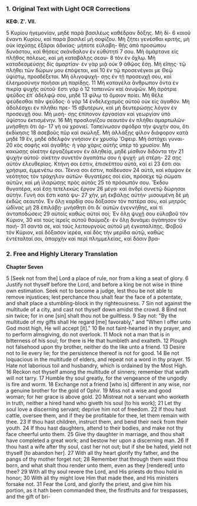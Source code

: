 ### 1. Original Text with Light OCR Corrections

**ΚΕΦ. Ζʹ. VII.**

5 Κυρίου ἡγεμονίαν, μηδὲ παρὰ βασιλέως καθέδραν δόξης. Μὴ δί-
6 καιοῦ ἔναντι Κυρίου, καὶ παρὰ βασιλεῖ μὴ σοφίζου. Μὴ ζήτει
γενέσθαι κριτής, μὴ οὐκ ἰσχύσῃς ἐξᾶραι ἀδικίας· μήποτε εὐλαβη-
θῇς ἀπὸ προσώπου δυνάστου, καὶ θήσεις σκάνδαλον ἐν εὐθύτητί
7 σου. Μὴ ἁμάρτανε εἰς πλῆθος πόλεως, καὶ μὴ καταβάλῃς σεαυ-
8 τὸν ἐν ὄχλῳ. Μὴ καταδεσμεύσῃς δὶς ἁμαρτίαν· ἐν γὰρ μιᾷ οὐκ
9 ἀθῷος ἔσῃ. Μὴ εἴπῃς· τῷ πλήθει τῶν δώρων μου ἑπόψεται, καὶ
10 ἐν τῷ προσενέγκαι με Θεῷ ὑψίστῳ, προσδέξεται. Μὴ ὀλιγοψυχή-
σῃς ἐν τῇ προσευχῇ σου, καὶ ἐλεημοσύνην ποιῆσαι μὴ παρίδῃς.
11 Μὴ καταγέλα ἄνθρωπον ὄντα ἐν πικρίᾳ ψυχῆς αὐτοῦ· ἔστι γὰρ ὁ
12 ταπεινῶν καὶ ἀνυψῶν. Μὴ ἀρότριε ψεῦδος ἐπ᾽ ἀδελφῷ σου, μηδὲ
13 φίλῳ τὸ ὅμοιον ποίει. Μὴ θέλε ψεύδεσθαι πᾶν ψεῦδος· ὁ γὰρ
14 ἐνδελεχισμὸς αὐτοῦ οὐκ εἰς ἀγαθόν. Μὴ ἀδολέσχει ἐν πλήθει πρε-
15 σβυτέρων, καὶ μὴ δευτερώσῃς λόγον ἐν προσευχῇ σου. Μὴ μισή-
σῃς ἐπίπονον ἐργασίαν καὶ γεωργίαν ὑπὸ ὑψίστου ἐκτισμένην.
16 Μὴ προσλογίζου σεαυτὸν ἐν πλήθει ἁμαρτωλῶν· μνήσθητι ὅτι ὀρ-
17 γὴ οὐ χρονιεῖ. Ταπείνωσον σφόδρα τὴν ψυχήν σου, ὅτι ἐκδίκησις
18 ἀσεβοῦς πῦρ καὶ σκώληξ. Μὴ ἀλλάξῃς φίλον διάφορον κατὰ μηδὲ
19 ἕν, μηδὲ ἀδελφὸν γνήσιον ἐν χρυσίῳ Ὄφειρ. Μὴ ἀστόχει γυναι-
20 κὸς σοφῆς καὶ ἀγαθῆς· ἡ γὰρ χάρις αὐτῆς ὑπὲρ τὸ χρυσίον. Μὴ
κακώσῃς οἰκέτην ἐργαζόμενον ἐν ἀληθείᾳ, μηδὲ μίσθιον διδόντα τὴν
21 ψυχὴν αὐτοῦ· οἰκέτην συνετὸν ἀγαπάτω σου ἡ ψυχή· μὴ στέρη-
22 σῃς αὐτὸν ἐλευθερίας. Κτήνη σοι ἐστιν, ἐπισκέπτου αὐτά, καὶ εἰ
23 ἔστι σοι χρήσιμα, ἐμμενέτω σοι. Τέκνα σοι ἐστιν, παίδευσον
24 αὐτά, καὶ κάμψον ἐκ νεότητος τὸν τράχηλον αὐτῶν· θυγατέρες
σοί εἰσι, πρόσεχε τῷ σώματι αὐτῶν, καὶ μὴ ἱλαρώσῃς πρὸς αὐτὰς
25 τὸ πρόσωπόν σου. Ἔκδου θυγατέρα, καὶ ἔσῃ τετελεκὼς ἔργον
26 μέγα· καὶ ἀνδρὶ συνετῷ δώρησαι αὐτήν. Γυνὴ σοι ἔστι κατὰ ψυ-
27 χήν, μὴ ἐκβάλῃς αὐτήν· μισουμένη δὲ μὴ ἐκδῶς σεαυτόν. Ἐν
ὅλῃ καρδίᾳ σου δόξασον τὸν πατέρα σου, καὶ μητρὸς ὠδῖνας μὴ
28 ἐπιλάβῃ· μνήσθητι ὅτι δι᾽ αὐτῶν ἐγεννήθης, καὶ τί ἀνταποδώσεις
29 αὐτοῖς καθὼς αὐτοὶ σοί; Ἐν ὅλῃ ψυχῇ σου εὐλαβοῦ τὸν Κύριον,
30 καὶ τοὺς ἱερεῖς αὐτοῦ θαύμαζε· ἐν ὅλῃ δυνάμει ἀγάπησον τὸν ποιή-
31 σαντά σε, καὶ τοὺς λειτουργοὺς αὐτοῦ μὴ ἐγκαταλίπῃς. Φοβοῦ
τὸν Κύριον, καὶ δόξασον ἱερέα, καὶ δὸς τὴν μερίδα αὐτῷ, καθὼς
ἐντέταλταί σοι, ἀπαρχὴν καὶ περὶ πλημμελείας, καὶ δόσιν βρα-

### 2. Free and Highly Literary Translation

**Chapter Seven**

5 [Seek not from the] Lord a place of rule, nor from a king a seat of glory.
6 Justify not thyself before the Lord, and before a king be not wise in thine own estimation. Seek not to become a judge, lest thou be not able to remove injustices; lest perchance thou shalt fear the face of a potentate, and shalt place a stumbling-block in thy righteousness.
7 Sin not against the multitude of a city, and cast not thyself down amidst the crowd.
8 Bind not sin twice; for in one [sin] shalt thou not be guiltless.
9 Say not: "By the multitude of my gifts shall He regard [me] favorably," and "When I offer unto God most high, He will accept [it]."
10 Be not faint-hearted in thy prayer, and to perform almsgiving, do not overlook.
11 Mock not a man that is in bitterness of his soul; for there is He that humbleth and exalteth.
12 Plough not falsehood upon thy brother, neither do the like unto a friend.
13 Desire not to lie every lie; for the persistence thereof is not for good.
14 Be not loquacious in the multitude of elders, and repeat not a word in thy prayer.
15 Hate not laborious toil and husbandry, which is ordained by the Most High.
16 Reckon not thyself among the multitude of sinners; remember that wrath will not tarry.
17 Humble thy soul greatly, for the vengeance of the ungodly is fire and worm.
18 Exchange not a friend [who is] different in any wise, nor a genuine brother for the gold of Ophir.
19 Miss not a wise and good woman; for her grace is above gold.
20 Mistreat not a servant who worketh in truth, neither a hired hand who giveth his soul [to his work];
21 Let thy soul love a discerning servant; deprive him not of freedom.
22 If thou hast cattle, oversee them, and if they be profitable for thee, let them remain with thee.
23 If thou hast children, instruct them, and bend their neck from their youth.
24 If thou hast daughters, attend to their bodies, and make not thy face cheerful unto them.
25 Give thy daughter in marriage, and thou shalt have completed a great work; and bestow her upon a discerning man.
26 If thou hast a wife after thy soul, cast her not out; but if she be hated, yield not thyself [to abandon her].
27 With all thy heart glorify thy father, and the pangs of thy mother forget not;
28 Remember that through them wast thou born, and what shalt thou render unto them, even as they [rendered] unto thee?
29 With all thy soul revere the Lord, and His priests do thou hold in honor;
30 With all thy might love Him that made thee, and His ministers forsake not.
31 Fear the Lord, and glorify the priest, and give him his portion, as it hath been commanded thee, the firstfruits and for trespasses, and the gift of bri-